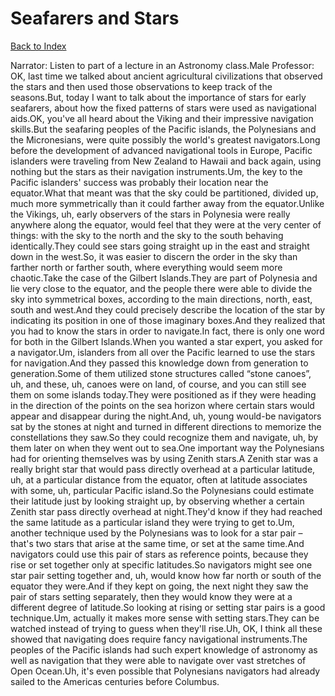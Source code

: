 # Seafarers and Stars
[Back to Index](https://github.com/windows10010/tpoExtractor/blob/master/README.md)

Narrator: Listen to part of a lecture in an Astronomy class.Male Professor: OK, last time we talked about ancient agricultural civilizations that observed the stars and then used those observations to keep track of the seasons.But, today I want to talk about the importance of stars for early seafarers, about how the fixed patterns of stars were used as navigational aids.OK, you've all heard about the Viking and their impressive navigation skills.But the seafaring peoples of the Pacific islands, the Polynesians and the Micronesians, were quite possibly the world's greatest navigators.Long before the development of advanced navigational tools in Europe, Pacific islanders were traveling from New Zealand to Hawaii and back again, using nothing but the stars as their navigation instruments.Um, the key to the Pacific islanders' success was probably their location near the equator.What that meant was that the sky could be partitioned, divided up, much more symmetrically than it could farther away from the equator.Unlike the Vikings, uh, early observers of the stars in Polynesia were really anywhere along the equator, would feel that they were at the very center of things: with the sky to the north and the sky to the south behaving identically.They could see stars going straight up in the east and straight down in the west.So, it was easier to discern the order in the sky than farther north or farther south, where everything would seem more chaotic.Take the case of the Gilbert Islands.They are part of Polynesia and lie very close to the equator, and the people there were able to divide the sky into symmetrical boxes, according to the main directions, north, east, south and west.And they could precisely describe the location of the star by indicating its position in one of those imaginary boxes.And they realized that you had to know the stars in order to navigate.In fact, there is only one word for both in the Gilbert Islands.When you wanted a star expert, you asked for a navigator.Um, islanders from all over the Pacific learned to use the stars for navigation.And they passed this knowledge down from generation to generation.Some of them utilized stone structures called “stone canoes”, uh, and these, uh, canoes were on land, of course, and you can still see them on some islands today.They were positioned as if they were heading in the direction of the points on the sea horizon where certain stars would appear and disappear during the night.And, uh, young would-be navigators sat by the stones at night and turned in different directions to memorize the constellations they saw.So they could recognize them and navigate, uh, by them later on when they went out to sea.One important way the Polynesians had for orienting themselves was by using Zenith stars.A Zenith star was a really bright star that would pass directly overhead at a particular latitude, uh, at a particular distance from the equator, often at latitude associates with some, uh, particular Pacific island.So the Polynesians could estimate their latitude just by looking straight up, by observing whether a certain Zenith star pass directly overhead at night.They'd know if they had reached the same latitude as a particular island they were trying to get to.Um, another technique used by the Polynesians was to look for a star pair – that's two stars that arise at the same time, or set at the same time.And navigators could use this pair of stars as reference points, because they rise or set together only at specific latitudes.So navigators might see one star pair setting together and, uh, would know how far north or south of the equator they were.And if they kept on going, the next night they saw the pair of stars setting separately, then they would know they were at a different degree of latitude.So looking at rising or setting star pairs is a good technique.Um, actually it makes more sense with setting stars.They can be watched instead of trying to guess when they'll rise.Uh, OK, I think all these showed that navigating does require fancy navigational instruments.The peoples of the Pacific islands had such expert knowledge of astronomy as well as navigation that they were able to navigate over vast stretches of Open Ocean.Uh, it's even possible that Polynesians navigators had already sailed to the Americas centuries before Columbus.
 